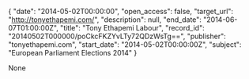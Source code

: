 {
  "date": "2014-05-02T00:00:00", 
  "open_access": false, 
  "target_url": "http://tonyethapemi.com/", 
  "description": null, 
  "end_date": "2014-06-07T01:00:00Z", 
  "title": "Tony Ethapemi Labour", 
  "record_id": "20140502T000000/poCkcFKZYvLTy72QDzWsTg==", 
  "publisher": "tonyethapemi.com", 
  "start_date": "2014-05-02T00:00:00Z", 
  "subject": "European Parliament Elections 2014"
}

None